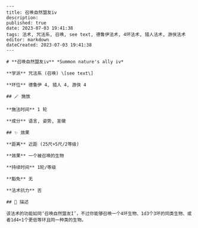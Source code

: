 
    ---
    title: 召唤自然盟友iv
    description: 
    published: true
    date: 2023-07-03 19:41:38
    tags: 法术, 咒法系, 召唤, see text, 德鲁伊法术, 4环法术, 猎人法术, 游侠法术
    editor: markdown
    dateCreated: 2023-07-03 19:41:38
    ---

    # **召唤自然盟友iv** *Summon nature's ally iv*

    **学派** 咒法系 (召唤) \[see text\] 

    **环位** 德鲁伊 4, 猎人 4, 游侠 4

    ## 🪄 施放

    **施法时间** 1 轮

    **成分** 语言, 姿势, 圣徽

    ## ✨ 效果  

    **距离** 近距 (25尺+5尺/2等级) 

    **效果** 一个被召唤的生物 

    **持续时间** 1轮/等级 

    **豁免** 无

    **法术抗力** 否

    ## 📖 描述

    该法术的功能如同‘召唤自然盟友I’，不过你能够召唤一个4环生物、1d3个3环的同类生物、或者1d4+1个更低等环且同一种类的生物。
    